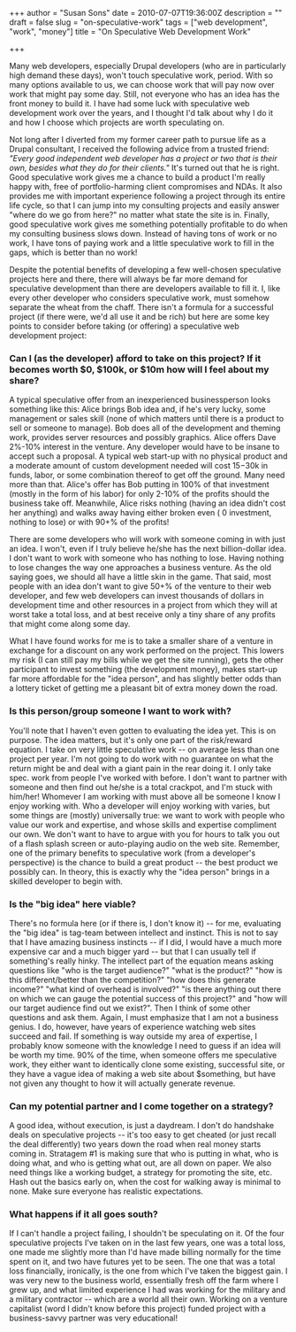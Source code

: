 +++
author = "Susan Sons"
date = 2010-07-07T19:36:00Z
description = ""
draft = false
slug = "on-speculative-work"
tags = ["web development", "work", "money"]
title = "On Speculative Web Development Work"

+++

Many web developers, especially Drupal developers (who are in particularly high demand these days), won't touch speculative work, period. With so many options available to us, we can choose work that will pay now over work that might pay some day. Still, not everyone who has an idea has the front money to build it. I have had some luck with speculative web development work over the years, and I thought I'd talk about why I do it and how I choose which projects are worth speculating on.

Not long after I diverted from my former career path to pursue life as a Drupal consultant, I received the following advice from a trusted friend: *"Every good independent web developer has a project or two that is their own, besides what they do for their clients."* It's turned out that he is right. Good speculative work gives me a chance to build a product I'm really happy with, free of portfolio-harming client compromises and NDAs. It also provides me with important experience following a project through its entire life cycle, so that I can jump into my consulting projects and easily answer "where do we go from here?" no matter what state the site is in. Finally, good speculative work gives me something potentially profitable to do when my consulting business slows down. Instead of having tons of work or no work, I have tons of paying work and a little speculative work to fill in the gaps, which is better than no work!

Despite the potential benefits of developing a few well-chosen speculative projects here and there, there will always be far more demand for speculative development than there are developers available to fill it. I, like every other developer who considers speculative work, must somehow separate the wheat from the chaff. There isn't a formula for a successful project (if there were, we'd all use it and be rich) but here are some key points to consider before taking (or offering) a speculative web development project:

### Can I (as the developer) afford to take on this project? If it becomes worth $0, $100k, or $10m how will I feel about my share?

A typical speculative offer from an inexperienced businessperson looks something like this:  Alice brings Bob idea and, if he's very lucky, some management or sales skill (none of which matters until there is a product to sell or someone to manage).  Bob does all of the development and theming work, provides server resources and possibly graphics.  Alice offers Dave 2%-10% interest in the venture.  Any developer would have to be insane to accept such a proposal.  A typical web start-up with no physical product and a moderate amount of custom development needed will cost $15-$30k in funds, labor, or some combination thereof to get off the ground.  Many need more than that.  Alice's offer has Bob putting in 100% of that investment (mostly in the form of his labor) for only 2-10% of the profits should the business take off.  Meanwhile, Alice risks nothing (having an idea didn't cost her anything) and walks away having either broken even ( 0 investment, nothing to lose) or with 90+% of the profits!

There are some developers who will work with someone coming in with just an idea.  I won't, even if I truly believe he/she has the next billion-dollar idea.  I don't want to work with someone who has nothing to lose.  Having nothing to lose changes the way one approaches a business venture.  As the old saying goes, we should all have a little skin in the game.  That said, most people with an idea don't want to give 50+% of the venture to their web developer, and few web developers can invest thousands of dollars in development time and other resources in a project from which they will at worst take a total loss, and at best receive only a tiny share of any profits that might come along some day.

What I have found works for me is to take a smaller share of a venture in exchange for a discount on any work performed on the project.  This lowers my risk (I can still pay my bills while we get the site running), gets the other participant to invest something (the development money), makes start-up far more affordable for the "idea person", and has slightly better odds than a lottery ticket of getting me a pleasant bit of extra money down the road.

### Is this person/group someone I want to work with?

You'll note that I haven't even gotten to evaluating the idea yet.  This is on purpose.  The idea matters, but it's only one part of the risk/reward equation.  I take on very little speculative work -- on average less than one project per year.  I'm not going to do work with no guarantee on what the return might be and deal with a giant pain in the rear doing it.  I only take spec. work from people I've worked with before.  I don't want to partner with someone and then find out he/she is a total crackpot, and I'm stuck with him/her!  Whomever I am working with must above all be someone I know I enjoy working with.  Who a developer will enjoy working with varies, but some things are (mostly) universally true: we want to work with people who value our work and expertise, and whose skills and expertise compliment our own.  We don't want to have to argue with you for hours to talk you out of a flash splash screen or auto-playing audio on the web site.  Remember, one of the primary benefits to speculative work (from a developer's perspective) is the chance to build a great product -- the best product we possibly can.  In theory, this is exactly why the "idea person" brings in a skilled developer to begin with.

### Is the "big idea" here viable?

There's no formula here (or if there is, I don't know it) -- for me, evaluating the "big idea" is tag-team between intellect and instinct.  This is not to say that I have amazing business instincts -- if I did, I would have a much more expensive car and a much bigger yard -- but that I can usually tell if something's really hinky.  The intellect part of the equation means asking questions like "who is the target audience?"  "what is the product?"  "how is this different/better than the competition?"  "how does this generate income?" "what kind of overhead is involved?" "is there anything out there on which we can gauge the potential success of this project?" and "how will our target audience find out we exist?".  Then I think of some other questions and ask them.  Again, I must emphasize that I am not a business genius.  I do, however, have years of experience watching web sites succeed and fail.  If something is way outside my area of expertise, I probably know someone with the knowledge I need to guess if an idea will be worth my time.  90% of the time, when someone offers me speculative work, they either want to identically clone some existing, successful site, or they have a vague idea of making a web site about $something, but have not given any thought to how it will actually generate revenue.

### Can my potential partner and I come together on a strategy?

A good idea, without execution, is just a daydream.  I don't do handshake deals on speculative projects -- it's too easy to get cheated (or just recall the deal differently) two years down the road when real money starts coming in.  Stratagem #1 is making sure that who is putting in what, who is doing what, and who is getting what out, are all down on paper.  We also need things like a working budget, a strategy for promoting the site, etc.  Hash out the basics early on, when the cost for walking away is minimal to none.  Make sure everyone has realistic expectations.

### What happens if it all goes south?

If I can't handle a project failing, I shouldn't be speculating on it.  Of the four speculative projects I've taken on in the last few years, one was a total loss, one made me slightly more than I'd have made billing normally for the time spent on it, and two have futures yet to be seen.  The one that was a total loss financially, ironically, is the one from which I've taken the biggest gain. I was very new to the business world, essentially fresh off the farm where I grew up, and what limited experience I had was working for the military and a military contractor -- which are a world all their own.  Working on a venture capitalist (word I didn't know before this project) funded project with a business-savvy partner was very educational!

